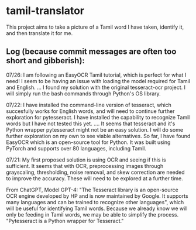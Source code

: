 # tamil-translator

This project aims to take a picture of a Tamil word I have taken, identify it, and then translate it for me.

## Log (because commit messages are often too short and gibberish):
07/26:
I am following an EasyOCR Tamil tutorial, which is perfect for what I need! I seem to be having an issue with loading the model required for Tamil and English.
...
I found my solution with the original tesseract-ocr project. I will simply run the bash commands through Python's OS library.

07/22:
I have installed the command-line version of tesseract, which succesfully works for English words, and will need to continue further exploration for pytesseract. I have installed the capability to recognize Tamil words but I have not tested this yet.
....
It seems that tesseract and it's Python wrapper pytesseract might not be an easy solution. I will do some further exploration on my own to see viable alternatives. So far, I have found EasyOCR which is an open-source tool for Python. It was built using PyTorch and supports over 80 languages, including Tamil.

07/21: 
My first proposed solution is using OCR and seeing if this is sufficient. It seems that with OCR, preprocessing images through grayscaling, thresholding, noise removal, and skew correction are needed to improve the accuracy. These will need to be explored at a further time.

From ChatGPT, Model GPT-4: "The Tesseract library is an open-source OCR engine developed by HP and is now maintained by Google. It supports many languages and can be trained to recognize other languages", which will be useful for identifying Tamil words. Because we already know we will only be feeding in Tamil words, we may be able to simplify the process. "Pytesseract is a Python wrapper for Tesseract."